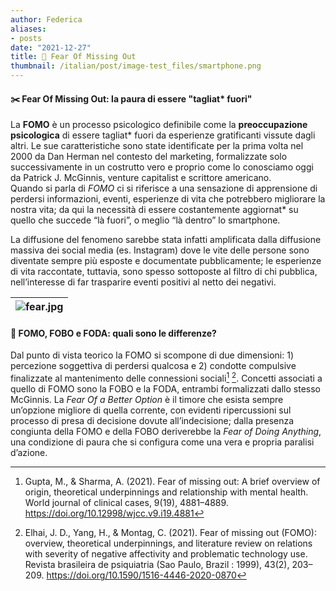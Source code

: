 ```yaml
---
author: Federica
aliases:
- posts
date: "2021-12-27"
title: 👻 Fear Of Missing Out 
thumbnail: /italian/post/image-test_files/smartphone.png
---
```


<h4><bold>✂️ Fear Of Missing Out: la paura di essere "tagliat* fuori"</h4></bold>

La **FOMO** è un processo psicologico definibile come la **preoccupazione psicologica** di essere tagliat* fuori da esperienze gratificanti vissute dagli altri. 
Le sue caratteristiche sono state identificate per la prima volta nel 2000 da Dan Herman nel contesto del marketing, formalizzate solo successivamente in un costrutto vero e proprio come lo conosciamo oggi da Patrick J. McGinnis, venture capitalist e scrittore americano.  
Quando si parla di *FOMO* ci si riferisce a una sensazione di apprensione di perdersi informazioni, eventi, esperienze di vita che potrebbero migliorare la nostra vita; da qui la necessità di essere <oold>costantemente aggiornat*</bold> su quello che succede “là fuori”, o meglio “là dentro” lo smartphone. 

La diffusione del fenomeno sarebbe stata infatti amplificata dalla diffusione massiva dei social media (es. Instagram) dove le vite delle persone sono diventate sempre più esposte e documentate pubblicamente; le esperienze di vita raccontate, tuttavia, sono spesso sottoposte al filtro di chi pubblica, nell’interesse di far trasparire eventi positivi al netto dei negativi. 

| ![fear.jpg](/italian/post/image-test_files/fearjoy.png) | 
|:--:| 

<h4><bold>📲 FOMO, FOBO e FODA: quali sono le differenze?</h4></bold>

Dal punto di vista teorico la FOMO si scompone di due dimensioni: 1) percezione soggettiva di perdersi qualcosa e 2) condotte compulsive finalizzate al mantenimento delle connessioni sociali[^1] [^2].
Concetti associati a quello di FOMO sono la FOBO e la FODA, entrambi formalizzati dallo stesso McGinnis. 
La *Fear Of a Better Option* è il timore che esista sempre un’opzione migliore di quella corrente, con evidenti ripercussioni sul processo di presa di decisione dovute all’indecisione; dalla presenza congiunta della FOMO e della FOBO deriverebbe la *Fear of Doing Anything*, una condizione di paura che si configura come una vera e propria paralisi d’azione.

[^1]: Gupta, M., & Sharma, A. (2021). Fear of missing out: A brief overview of origin, theoretical underpinnings and relationship with mental health. World journal of clinical cases, 9(19), 4881–4889. https://doi.org/10.12998/wjcc.v9.i19.4881

[^2]: Elhai, J. D., Yang, H., & Montag, C. (2021). Fear of missing out (FOMO): overview, theoretical underpinnings, and literature review on relations with severity of negative affectivity and problematic technology use. Revista brasileira de psiquiatria (Sao Paulo, Brazil : 1999), 43(2), 203–209. https://doi.org/10.1590/1516-4446-2020-0870